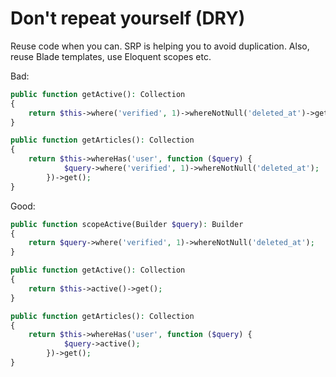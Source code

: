 # Don't repeat yourself (DRY)

Reuse code when you can. SRP is helping you to avoid duplication. Also, reuse Blade templates, use Eloquent scopes etc.

Bad:

```php
public function getActive(): Collection
{
    return $this->where('verified', 1)->whereNotNull('deleted_at')->get();
}

public function getArticles(): Collection
{
    return $this->whereHas('user', function ($query) {
            $query->where('verified', 1)->whereNotNull('deleted_at');
        })->get();
}

```

Good:

```php
public function scopeActive(Builder $query): Builder
{
    return $query->where('verified', 1)->whereNotNull('deleted_at');
}

public function getActive(): Collection
{
    return $this->active()->get();
}

public function getArticles(): Collection
{
    return $this->whereHas('user', function ($query) {
            $query->active();
        })->get();
}
```
